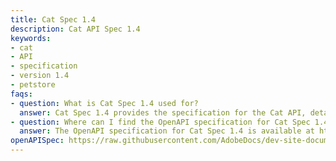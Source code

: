 ```yaml
---
title: Cat Spec 1.4
description: Cat API Spec 1.4
keywords:
- cat
- API
- specification
- version 1.4
- petstore
faqs:
- question: What is Cat Spec 1.4 used for?
  answer: Cat Spec 1.4 provides the specification for the Cat API, detailing endpoints and usage for developers working with cat-related data.
- question: Where can I find the OpenAPI specification for Cat Spec 1.4?
  answer: The OpenAPI specification for Cat Spec 1.4 is available at https://raw.githubusercontent.com/AdobeDocs/dev-site-documentation-template/main/static/petstore.json.
openAPISpec: https://raw.githubusercontent.com/AdobeDocs/dev-site-documentation-template/main/static/petstore.json
---
```

 
